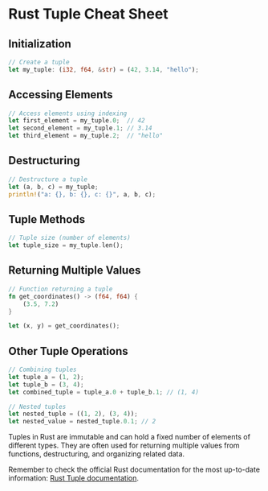 # Rust Tuple Cheat Sheet

## Initialization

```rust
// Create a tuple
let my_tuple: (i32, f64, &str) = (42, 3.14, "hello");
```

## Accessing Elements

```rust
// Access elements using indexing
let first_element = my_tuple.0;  // 42
let second_element = my_tuple.1; // 3.14
let third_element = my_tuple.2;  // "hello"
```

## Destructuring

```rust
// Destructure a tuple
let (a, b, c) = my_tuple;
println!("a: {}, b: {}, c: {}", a, b, c);
```

## Tuple Methods

```rust
// Tuple size (number of elements)
let tuple_size = my_tuple.len();
```

## Returning Multiple Values

```rust
// Function returning a tuple
fn get_coordinates() -> (f64, f64) {
    (3.5, 7.2)
}

let (x, y) = get_coordinates();
```

## Other Tuple Operations

```rust
// Combining tuples
let tuple_a = (1, 2);
let tuple_b = (3, 4);
let combined_tuple = tuple_a.0 + tuple_b.1; // (1, 4)

// Nested tuples
let nested_tuple = ((1, 2), (3, 4));
let nested_value = nested_tuple.0.1; // 2
```

Tuples in Rust are immutable and can hold a fixed number of elements of different types. They are often used for returning multiple values from functions, destructuring, and organizing related data.

Remember to check the official Rust documentation for the most up-to-date information: [Rust Tuple documentation](https://doc.rust-lang.org/std/primitive.tuple.html).
